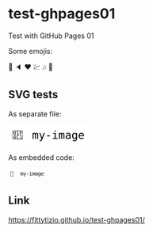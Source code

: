 # test-ghpages01

Test with GitHub Pages 01

Some emojis:

:slightly_smiling_face: :speaker: :heart: :chart: :notes: :page_facing_up:

## SVG tests

As separate file:

![](test-currentColor.svg)

As embedded code:

<svg xmlns="http://www.w3.org/2000/svg" width="80" height="20">
    <g fill="currentColor" font-family="Consolas,monospace" font-size="11">
        <text x="4" y="14">&#x1F4C1;</text>
        <text x="24" y="14" textLength="48">my-image</text>
    </g>
</svg>

## Link

https://fittytizio.github.io/test-ghpages01/
